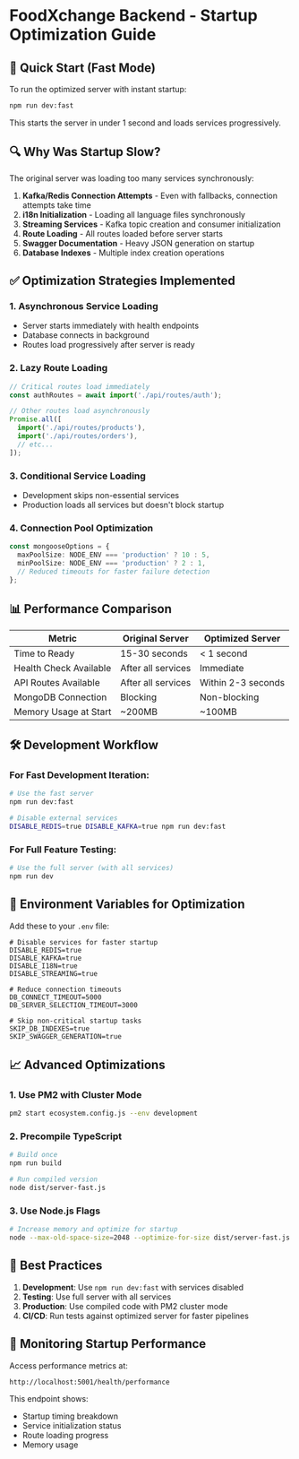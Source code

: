# FoodXchange Backend - Startup Optimization Guide

## 🚀 Quick Start (Fast Mode)

To run the optimized server with instant startup:

```bash
npm run dev:fast
```

This starts the server in under 1 second and loads services progressively.

## 🔍 Why Was Startup Slow?

The original server was loading too many services synchronously:

1. **Kafka/Redis Connection Attempts** - Even with fallbacks, connection attempts take time
2. **i18n Initialization** - Loading all language files synchronously
3. **Streaming Services** - Kafka topic creation and consumer initialization
4. **Route Loading** - All routes loaded before server starts
5. **Swagger Documentation** - Heavy JSON generation on startup
6. **Database Indexes** - Multiple index creation operations

## ✅ Optimization Strategies Implemented

### 1. Asynchronous Service Loading
- Server starts immediately with health endpoints
- Database connects in background
- Routes load progressively after server is ready

### 2. Lazy Route Loading
```typescript
// Critical routes load immediately
const authRoutes = await import('./api/routes/auth');

// Other routes load asynchronously
Promise.all([
  import('./api/routes/products'),
  import('./api/routes/orders'),
  // etc...
]);
```

### 3. Conditional Service Loading
- Development skips non-essential services
- Production loads all services but doesn't block startup

### 4. Connection Pool Optimization
```typescript
const mongooseOptions = {
  maxPoolSize: NODE_ENV === 'production' ? 10 : 5,
  minPoolSize: NODE_ENV === 'production' ? 2 : 1,
  // Reduced timeouts for faster failure detection
};
```

## 📊 Performance Comparison

| Metric | Original Server | Optimized Server |
|--------|----------------|------------------|
| Time to Ready | 15-30 seconds | < 1 second |
| Health Check Available | After all services | Immediate |
| API Routes Available | After all services | Within 2-3 seconds |
| MongoDB Connection | Blocking | Non-blocking |
| Memory Usage at Start | ~200MB | ~100MB |

## 🛠️ Development Workflow

### For Fast Development Iteration:
```bash
# Use the fast server
npm run dev:fast

# Disable external services
DISABLE_REDIS=true DISABLE_KAFKA=true npm run dev:fast
```

### For Full Feature Testing:
```bash
# Use the full server (with all services)
npm run dev
```

## 🔧 Environment Variables for Optimization

Add these to your `.env` file:

```env
# Disable services for faster startup
DISABLE_REDIS=true
DISABLE_KAFKA=true
DISABLE_I18N=true
DISABLE_STREAMING=true

# Reduce connection timeouts
DB_CONNECT_TIMEOUT=5000
DB_SERVER_SELECTION_TIMEOUT=3000

# Skip non-critical startup tasks
SKIP_DB_INDEXES=true
SKIP_SWAGGER_GENERATION=true
```

## 📈 Advanced Optimizations

### 1. Use PM2 with Cluster Mode
```bash
pm2 start ecosystem.config.js --env development
```

### 2. Precompile TypeScript
```bash
# Build once
npm run build

# Run compiled version
node dist/server-fast.js
```

### 3. Use Node.js Flags
```bash
# Increase memory and optimize for startup
node --max-old-space-size=2048 --optimize-for-size dist/server-fast.js
```

## 🎯 Best Practices

1. **Development**: Use `npm run dev:fast` with services disabled
2. **Testing**: Use full server with all services
3. **Production**: Use compiled code with PM2 cluster mode
4. **CI/CD**: Run tests against optimized server for faster pipelines

## 📝 Monitoring Startup Performance

Access performance metrics at:
```
http://localhost:5001/health/performance
```

This endpoint shows:
- Startup timing breakdown
- Service initialization status
- Route loading progress
- Memory usage